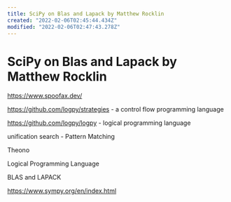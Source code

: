 ```yaml
---
title: SciPy on Blas and Lapack by Matthew Rocklin
created: "2022-02-06T02:45:44.434Z"
modified: "2022-02-06T02:47:43.278Z"
---
```


# SciPy on Blas and Lapack by Matthew Rocklin

https://www.spoofax.dev/

https://github.com/logpy/strategies - a control flow programming language

https://github.com/logpy/logpy - logical
programming language

unification search - Pattern Matching

Theono

Logical Programming Language

BLAS and LAPACK

https://www.sympy.org/en/index.html

